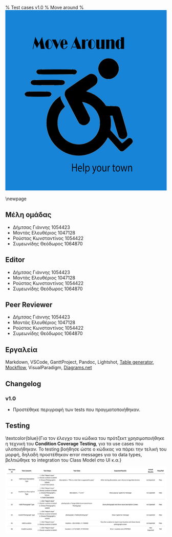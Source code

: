 % Test cases v1.0
% Move around
% ![](images/Logo.jpg)

\newpage

## Μέλη ομάδας
* Δήμτσας Γιάννης 1054423
* Μαντάς Ελευθέριος 1047128
* Ρούστας Κωνσταντίνος 1054422
* Συμεωνίδης Θεόδωρος 1064870

## Editor
* Δήμτσας Γιάννης 1054423
* Μαντάς Ελευθέριος 1047128
* Ρούστας Κωνσταντίνος 1054422
* Συμεωνίδης Θεόδωρος 1064870

## Peer Reviewer
* Δήμτσας Γιάννης 1054423
* Μαντάς Ελευθέριος 1047128
* Ρούστας Κωνσταντίνος 1054422
* Συμεωνίδης Θεόδωρος 1064870

## Εργαλεία
Markdown, VSCode, GanttProject, Pandoc, Lightshot, [Table generator](https://www.tablesgenerator.com/), [Mockflow](https://www.mockflow.com/), VisualParadigm, [Diagrams.net](https://app.diagrams.net/)

## Changelog
### v1.0
* Προστέθηκε περιγραφή των tests που πραγματοποιήθηκαν.

## Testing
\textcolor{blue}{Για τον έλεγχο του κώδικα του πρότζεκτ χρησιμοποιήθηκε η τεχνική του **Condition Coverage Testing**, για τα use cases που υλοποιήθηκαν. Το testing βοήθησε ώστε ο κώδικας να πάρει την τελική του μορφή, δηλαδή προστέθηκαν error messages για τα data types, βελτιώθηκε το integration του Class Model στο UI κ.α.}

![Test Cases](images/Test-Cases-v0.1.png)